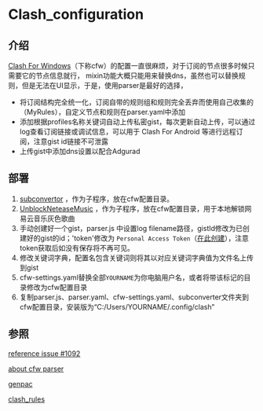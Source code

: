 # Clash_configuration

## 介绍

[Clash For Windows](https://github.com/Fndroid/clash_for_windows_pkg)（下称cfw）的配置一直很麻烦，对于订阅的节点很多时候只需要它的节点信息就行，
mixin功能大概只能用来替换dns，虽然也可以替换规则，但是无法在UI显示，于是，使用parser是最好的选择，

- 将订阅结构完全统一化，订阅自带的规则组和规则完全丢弃而使用自己收集的（MyRules），自定义节点和规则在parser.yaml中添加 
- 添加根据profiles名称关键词自动上传私密gist，每次更新自动上传，可以通过log查看订阅链接或调试信息，可以用于 Clash For Android 等进行远程订阅，注意gist id链接不可泄露
- 上传gist中添加dns设置以配合Adgurad

## 部署

1. [subconvertor](https://github.com/tindy2013/subconverter) ，作为子程序，放在cfw配置目录。
1. [UnblockNeteaseMusic](https://github.com/cnsilvan/UnblockNeteaseMusic) ，作为子程序，放在cfw配置目录，用于本地解锁网易云音乐灰色歌曲
1. 手动创建好一个gist，parser.js 中设置log filename路径，gistId修改为已创建好的gist的id；'token'修改为 `Personal Access Token`（[在此创建](https://github.com/settings/tokens/new?scopes=gist&description=Subconverter)），注意token获取后如没有保存将不再可见。
1. 修改关键词字典，配置名包含关键词则将其以对应关键词字典值为文件名上传到gist
1. cfw-settings.yaml替换全部`YOURNAME`为你电脑用户名，或者将带该标记的目录修改为cfw配置目录
1. 复制parser.js、parser.yaml、cfw-settings.yaml、subconverter文件夹到cfw配置目录，安装版为“C:/Users/YOURNAME/.config/clash”

## 参照

[reference issue #1092](https://github.com/Fndroid/clash_for_windows_pkg/issues/1092)

[about cfw parser](https://docs.cfw.lbyczf.com/contents/parser.html)

[genpac](https://github.com/JinnLynn/genpac)

[clash_rules](https://github.com/Loyalsoldier/clash-rules)

